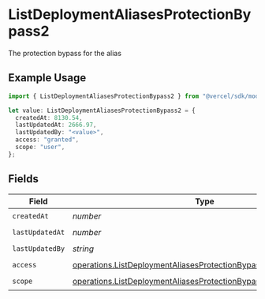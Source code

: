 # ListDeploymentAliasesProtectionBypass2

The protection bypass for the alias

## Example Usage

```typescript
import { ListDeploymentAliasesProtectionBypass2 } from "@vercel/sdk/models/operations/listdeploymentaliases.js";

let value: ListDeploymentAliasesProtectionBypass2 = {
  createdAt: 8130.54,
  lastUpdatedAt: 2666.97,
  lastUpdatedBy: "<value>",
  access: "granted",
  scope: "user",
};
```

## Fields

| Field                                                                                                                                                | Type                                                                                                                                                 | Required                                                                                                                                             | Description                                                                                                                                          |
| ---------------------------------------------------------------------------------------------------------------------------------------------------- | ---------------------------------------------------------------------------------------------------------------------------------------------------- | ---------------------------------------------------------------------------------------------------------------------------------------------------- | ---------------------------------------------------------------------------------------------------------------------------------------------------- |
| `createdAt`                                                                                                                                          | *number*                                                                                                                                             | :heavy_check_mark:                                                                                                                                   | N/A                                                                                                                                                  |
| `lastUpdatedAt`                                                                                                                                      | *number*                                                                                                                                             | :heavy_check_mark:                                                                                                                                   | N/A                                                                                                                                                  |
| `lastUpdatedBy`                                                                                                                                      | *string*                                                                                                                                             | :heavy_check_mark:                                                                                                                                   | N/A                                                                                                                                                  |
| `access`                                                                                                                                             | [operations.ListDeploymentAliasesProtectionBypassAccess](../../models/operations/listdeploymentaliasesprotectionbypassaccess.md)                     | :heavy_check_mark:                                                                                                                                   | N/A                                                                                                                                                  |
| `scope`                                                                                                                                              | [operations.ListDeploymentAliasesProtectionBypassDeploymentsScope](../../models/operations/listdeploymentaliasesprotectionbypassdeploymentsscope.md) | :heavy_check_mark:                                                                                                                                   | N/A                                                                                                                                                  |
